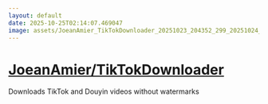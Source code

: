 ```yaml
---
layout: default
date: 2025-10-25T02:14:07.469047
image: assets/JoeanAmier_TikTokDownloader_20251023_204352_299_20251024_224153_d258bf--20251025T004954859--cropped.png
---
```


# [JoeanAmier/TikTokDownloader](https://github.com/JoeanAmier/TikTokDownloader/)

Downloads TikTok and Douyin videos without watermarks
